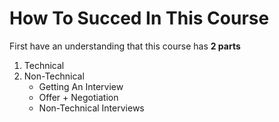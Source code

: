 
# How To Succed In This Course

First have an understanding that this course has **2 parts**

1. Technical
2. Non-Technical
    - Getting An Interview
    - Offer + Negotiation
    - Non-Technical Interviews
